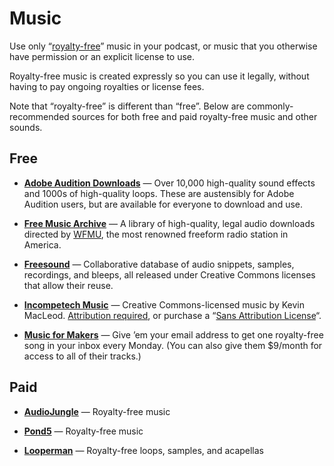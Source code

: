 # Music

Use only “[royalty-free](https://en.wikipedia.org/wiki/Production_music)” music in your podcast, or music that you otherwise have permission or an explicit license to use.

Royalty-free music is created expressly so you can use it legally, without having to pay ongoing royalties or license fees.

Note that “royalty-free” is different than “free”. Below are commonly-recommended sources for both free and paid royalty-free music and other sounds.

<!--Please note that "Royalty Free" does NOT mean "Free of Cost" (although some files are both). Please pay attention to the Terms and Conditions on anything you download, and make sure you provide proper attribution when needed. (Something that show notes are good for.)-->

## Free

* **[Adobe Audition Downloads](http://offers.adobe.com/en/na/audition/offers/audition_dlc.html)** — Over 10,000 high-quality sound effects and 1000s of high-quality loops. These are austensibly for Adobe Audition users, but are available for everyone to download and use.

* **[Free Music Archive](http://freemusicarchive.org/)** — A library of high-quality, legal audio downloads directed by [WFMU](https://wfmu.org/), the most renowned freeform radio station in America.

* **[Freesound](http://freesound.org/)** — Collaborative database of audio snippets, samples, recordings, and bleeps, all released under Creative Commons licenses that allow their reuse.

* **[Incompetech Music](http://incompetech.com/music/)** — Creative Commons-licensed music by Kevin MacLeod. [Attribution required](https://creativecommons.org/licenses/by/3.0/us/), or purchase a “[Sans Attribution License](http://incompetech.com/music/royalty-free/licenses/sans.php)“.

* **[Music for Makers](https://musicformakers.com/)** — Give ’em your email address to get one royalty-free song in your inbox every Monday. (You can also give them $9/month for access to all of their tracks.)

## Paid

* **[AudioJungle](http://audiojungle.net/)** — Royalty-free music

* **[Pond5](http://www.pond5.com/)** — Royalty-free music

* **[Looperman](http://www.looperman.com/)** — Royalty-free loops, samples, and acapellas

